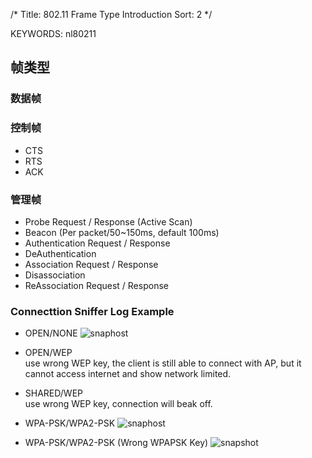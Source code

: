 /*
  Title: 802.11 Frame Type Introduction
  Sort: 2
*/

KEYWORDS: nl80211

## 帧类型

### 数据帧

### 控制帧
- CTS
- RTS
- ACK

### 管理帧
- Probe Request / Response (Active Scan)
- Beacon (Per packet/50~150ms, default 100ms)
- Authentication Request / Response
- DeAuthentication
- Association Request / Response
- Disassociation
- ReAssociation Request / Response

### Connecttion Sniffer Log Example
- OPEN/NONE
![snaphost](%image_url%/2015/2015111606.png)

- OPEN/WEP  
use wrong WEP key, the client is still able to connect with AP,
but it cannot access internet and show network limited.

- SHARED/WEP   
use wrong WEP key, connection will beak off.

- WPA-PSK/WPA2-PSK
![snaphost](%image_url%/2015/2015111607.png)

- WPA-PSK/WPA2-PSK (Wrong WPAPSK Key)
![snapshot](%image_url%/2015/2015111608.png)


